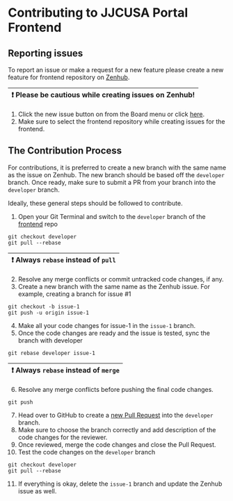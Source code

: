 # Contributing to JJCUSA Portal Frontend

## Reporting issues

To report an issue or make a request for a new feature please create a new feature for frontend repository on [Zenhub](https://app.zenhub.com/).

| :exclamation:  Please be cautious while creating issues on Zenhub!   |
|----------------------------------------------------------------------|

1. Click the new issue button on from the Board menu or click [here](https://app.zenhub.com/workspaces/jjcsa-5ed1bcd022309703adc78079/issues/jjcsa/backend/new).
2. Make sure to select the frontend repository while creating issues for the frontend.


## The Contribution Process

For contributions, it is preferred to create a new branch with the same name as the issue on Zenhub. The new branch should be based off the `developer` branch. Once ready, make sure to submit a PR from your branch into the `developer` branch.

Ideally, these general steps should be followed to contribute.

1. Open your Git Terminal and switch to the `developer` branch of the [frontend](https://github.com/JJCSA/frontend) repo
```
git checkout developer
git pull --rebase
```
| :exclamation:  Always `rebase` instead of `pull`   |
|----------------------------------------------------|

2. Resolve any  merge conflicts or commit untracked code changes, if any.
3. Create a new branch with the same name as the Zenhub issue. For example, creating a branch for issue #1
```
git checkout -b issue-1
git push -u origin issue-1
```
4. Make all your code changes for issue-1 in the `issue-1` branch.
5. Once the code changes are ready and the issue is tested, sync the branch with developer
```
git rebase developer issue-1
```
| :exclamation:  Always `rebase` instead of `merge`   |
|-----------------------------------------------------|

6. Resolve any merge conflicts before pushing the final code changes.
```
git push
```
7. Head over to GitHub to create a [new Pull Request](https://github.com/JJCSA/frontend/compare/developer...) into the `developer` branch.
8. Make sure to choose the branch correctly and add description of the code changes for the reviewer.
9. Once reviewed, merge the code changes and close the Pull Request.
10. Test the code changes on the `developer` branch
```
git checkout developer
git pull --rebase
```
11. If everything is okay, delete the `issue-1` branch and update the Zenhub issue as well.
